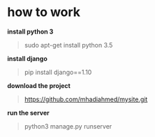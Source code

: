 # how to work

**install python 3**

> sudo apt-get install python 3.5 

**install django** 

> pip install django==1.10

**download the project**

> https://github.com/mhadiahmed/mysite.git

**run the server**

> python3 manage.py runserver
